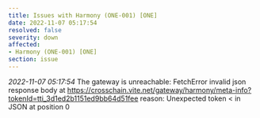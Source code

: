 ```yaml
---
title: Issues with Harmony (ONE-001) [ONE]
date: 2022-11-07 05:17:54
resolved: false
severity: down
affected:
- Harmony (ONE-001) [ONE]
section: issue
---
```


*2022-11-07 05:17:54* The gateway is unreachable: FetchError invalid json response body at https://crosschain.vite.net/gateway/harmony/meta-info?tokenId=tti_3d1ed2b1151ed9bb64d51fee reason: Unexpected token < in JSON at position 0